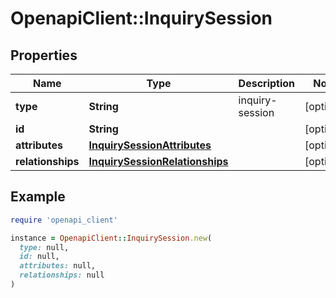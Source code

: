 # OpenapiClient::InquirySession

## Properties

| Name | Type | Description | Notes |
| ---- | ---- | ----------- | ----- |
| **type** | **String** | inquiry-session | [optional] |
| **id** | **String** |  | [optional] |
| **attributes** | [**InquirySessionAttributes**](InquirySessionAttributes.md) |  | [optional] |
| **relationships** | [**InquirySessionRelationships**](InquirySessionRelationships.md) |  | [optional] |

## Example

```ruby
require 'openapi_client'

instance = OpenapiClient::InquirySession.new(
  type: null,
  id: null,
  attributes: null,
  relationships: null
)
```

